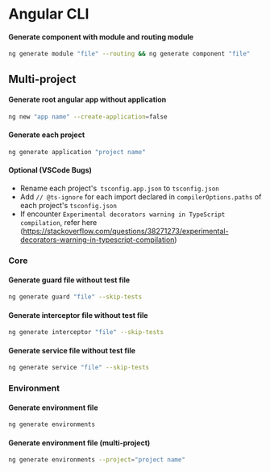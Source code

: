 # Angular CLI

#### Generate component with module and routing module
```bash
ng generate module "file" --routing && ng generate component "file"
```

## Multi-project

#### Generate root angular app without application
```bash
ng new "app name" --create-application=false
```

#### Generate each project
```bash
ng generate application "project name"
```

#### Optional (VSCode Bugs)
- Rename each project's` tsconfig.app.json` to `tsconfig.json`
- Add `// @ts-ignore` for each import declared in `compilerOptions.paths` of each project's `tsconfig.json`
- If encounter `Experimental decorators warning in TypeScript compilation`, refer here (https://stackoverflow.com/questions/38271273/experimental-decorators-warning-in-typescript-compilation)

### Core

#### Generate guard file without test file
```bash
ng generate guard "file" --skip-tests
```
#### Generate interceptor file without test file
```bash
ng generate interceptor "file" --skip-tests
```
#### Generate service file without test file
```bash
ng generate service "file" --skip-tests
```

### Environment
#### Generate environment file
```bash
ng generate environments
```

#### Generate environment file (multi-project)
```bash
ng generate environments --project="project name"
```